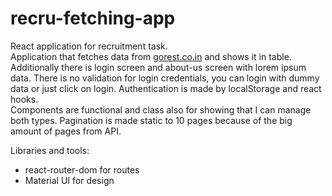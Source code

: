 # recru-fetching-app

React application for recruitment task.  
Application that fetches data from [gorest.co.in](gorest.co.in)  and shows it in table. Additionally there is login screen and about-us screen with lorem ipsum data. There is no validation for login credentials, you can login with dummy data or just click on login. Authentication is made by localStorage and react hooks.  
Components are functional and class also for showing that I can manage both types. 
Pagination is made static to 10 pages because of the big amount of pages from API.

Libraries and tools:
- react-router-dom for routes
- Material UI for design
